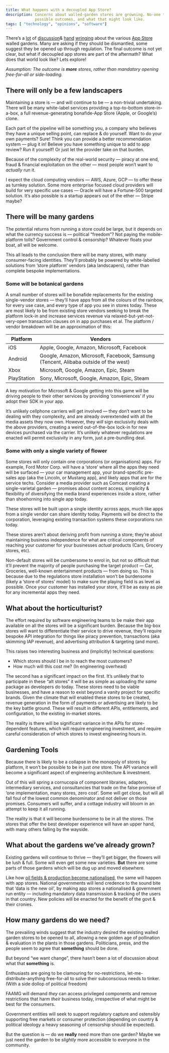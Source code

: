```yaml
---
title: What happens with a decoupled App Store?
description: Concerns about walled-garden stores are growning. No-one talks about
             possible outcomes, and what that might look like.
tags: [ "technology", "opinions", "software"]
---
```


There’s a [lot](https://9to5mac.com/2021/03/15/apple-app-store-lobbying-bill/) of [discussion](https://www.politico.com/news/2021/03/03/apple-google-app-store-fights-move-to-the-states-473388)& [hand](https://www.reuters.com/article/uk-apple-probe-britain/uk-starts-probe-on-apple-over-alleged-app-store-monopoly-idUSKBN2AW136) [wringing](https://9to5mac.com/2021/03/08/european-antitrust-complaint-critical/) about the various [App Store](https://techcrunch.com/2021/02/17/epic-games-takes-its-apple-app-store-fight-to-europe/) walled gardens. Many are asking if they should be dismantled, some suggest they be opened up through regulation. The final outcome is not yet clear, but what if decoupled app stores are part of the aftermath? What does that world look like? Lets explore!

*Assumption: The outcome is **more** stores, rather than mandatory opening free-for-all or  side-loading.*

## There will only be a few landscapers
Maintaining a store is — and will continue to be — a non-trivial undertaking. There will be many white-label services providing a top-to-bottom store-in-a-box, a full revenue-generating bonafide-App Store (Apple, or Google’s) clone.

Each part of the pipeline will be something you, a company who believes they have a unique selling point, can replace & do yourself. Want to do your own payments? Sure! Think you can provide a better recommendation system — plug it in! Believe you have something unique to add to app review? Run it yourself! Or just let the provider take on that burden.

Because of the complexity of the real-world security — piracy at one end, fraud & financial exploitation on the other — most people won’t want to *actually* run it.

I expect the cloud computing vendors — AWS, Azure, GCP — to offer these as turnkey solution. Some more enterprise focused cloud providers will build for very specific use cases — Oracle will have a Fortune-500 targeted solution. It’s also possible is a startup appears out of the ether — Stripe maybe?

## There will be many gardens
The potential returns from running a store could be large, but it depends on what the currency success is — political “freedom”? Not paying the mobile-platform tolls? Government control & censorship? Whatever floats your boat, all will be welcome.

This all leads to the conclusion there will be many stores, with many consumer-facing identities. They’ll probably be powered by white-labelled solutions from ‘store platform’ vendors (aka landscapers), rather than complete bespoke implementations.

### Some will be botanical gardens
A small number of stores will be bonafide replacements for the existing single-vendor stores — they’ll have apps from all the colours of the rainbow, for every use case, and every type of app you see in stores today. These are most likely to be from existing store vendors seeking to break the platform lock-in and increase services revenue via relaxed-but-yet-not-very-open transaction clauses on in app purchases et al. The platform / vendor breakdown will be an approximation of this:

| Platform    | Vendors                                                      |
|-------------|--------------------------------------------------------------|
| iOS         | Apple, Google, Amazon, Microsoft, Facebook                   |
| Android     | Google, Amazon, Microsoft, Facebook, Samsung (Tencent, Alibaba outside of the west) |
| Xbox        | Microsoft, Google, Amazon, Epic, Steam                       |
| PlayStation | Sony, Microsoft, Google, Amazon, Epic, Steam                 |

A key motivation for Microsoft & Google getting into this game will be driving people to their other services by providing ‘conveniences’ if you adopt their SDK in your app.

It’s unlikely cellphone carriers will get involved — they don’t want to be dealing with they complexity, and are already overextended with all the media assets they now own. However, they *will* sign exclusivity deals with the above providers, creating a weird out-of-the-box lock-in for new devices purchased via the carrier. It’s unlikely whatever regulations are enacted will permit exclusivity in any form, just a pre-bundling deal.

### Some with only a single variety of flower
Some stores will only contain one corporations (or organisations) apps. For example, Ford Motor Corp. will have a ‘store’ where all the apps they need will be surfaced — your car management app, your brand-specific pre-sales app (aka the Lincoln, or Mustang app), and likely apps that are for the service techs. Consider a media provider such as Comcast creating a single-varietal garden — promises about content access, simplicity & flexibility of diversifying the media brand experiences inside a store, rather than shoehorning into single app today.

These stores will be built upon a single identity across apps, much like apps from a single vendor can share identity today. Payments will be direct to the corporation, leveraging existing transaction systems these corporations run today.

These stores aren’t about deriving profit from running a store; they’re about maintaining business independence for what are critical components of reaching your customer for your businesses *actual* products (Cars, Grocery stores, etc).

Non-default stores will be cumbersome to enrol in, but not so difficult that it’ll prevent the majority of people purchasing the target product — Car, Groceries, well-known entertainment products — from doing so. This is because due to the regulations store installation won’t be burdensome (likely a ‘store of stores’ model) to make sure the playing field is as level as possible. Once your customer has installed your store, it’ll be as easy as pie for any incremental apps they need.

## What about the horticulturist?
The effort required by software engineering teams to be make their app available on all the stores will be a significant burden. Because the big-box stores will want to differentiate their service to drive revenue, they’ll require bespoke API integration for things like piracy prevention, transactions (aka skimming IAP revenue), and advertising attribution & targeting (and more).

This raises two interesting business and (implicitly) technical questions:
- Which stores should I be in to reach the most customers?
- How much will this cost me? (In engineering overhead)

The second has a significant impact on the first. It’s unlikely that to participate in these “alt stores” it will be as simple as uploading *the same* package as developers do today. These stores need to be viable businesses, and have a reason to exist beyond a vanity project for specific brands. Given the climate that will enabled these stores to be created, revenue generation in the form of payments or advertising are likely to be the key battle ground. These will result in different APIs, entitlements, and configuration, to the existing in-market stores.

The reality is there will be significant variance in the APIs for store-dependent features, which will require engineering investment, and require careful consideration of which stores to invest engineering hours in.

## Gardening Tools
Because there is likely to be a collapse in the monopoly of stores by platform, it won’t be possible to be in just *one* store. The API variance will become a significant aspect of engineering architecture & investment.

Out of this will spring a cornucopia of component libraries, adapters, intermediary services, and consultancies that trade on the false promise of ‘one implementation, many stores, zero cost’. Some will get close, but will all fall foul of the lowest common denominator and not deliver on those promises. Consumers will suffer, and a cottage industry will bloom in an attempt to keep it all running.

The reality is that it will become burdensome to be in all the stores. The stores that offer the best developer experience will have an upper hand, with many others falling by the wayside.

## What about the gardens we’ve already grown?
Existing gardens will continue to thrive — they’ll get bigger, the flowers will be lush & full. Some will even get some new varieties. **But** there are some parts of those gardens which will be dug up and moved elsewhere.

Like how [oil fields & production become nationalised](https://en.wikipedia.org/wiki/Nationalization_of_oil_supplies ""), the same will happen with app stores. National governments will lend credence to the sound bite that ‘data is the new oil’, by making app stores a nationalised & government run entity — including mandatory data transmission & tracking of the users in that country. New policies will be enacted for the benefit of the govt & their cronies.

## How many gardens do we need?
The prevailing winds suggest that the industry desired the existing walled garden stores to be opened to all, allowing a new golden age of pollination & evaluation in the plants in those gardens. Politicians, press, and the people seem to agree that **something** should be done.

But beyond “we want change”, there hasn’t been a lot of discussion about what that **something** is. 

Enthusiasts are going to be clamouring for no-restrictions, let-me-distribute-anything free-for-all to solve their subconscious needs to tinker. (With a side dollop of political freedom)

FAAMG will demand *they* can access privileged components and remove restrictions that harm *their* business today, irrespective of what might be best for the consumers.

Government entities will seek to support regulatory capture and ostensibly supporting free markets or consumer protection (depending on country & political ideology a heavy seasoning of censorship should be expected).

But the question is — do we **really** need more than one garden? Maybe we just need the garden to be *slightly* more accessible to everyone in the community.